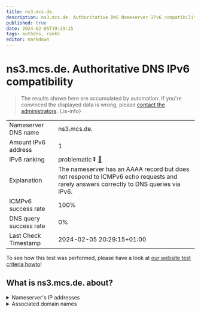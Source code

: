 ```yaml
---
title: ns3.mcs.de.
description: ns3.mcs.de. Authoritative DNS Nameserver IPv6 compatibility
published: true
date: 2024-02-05T19:29:15
tags: authdns, rank5
editor: markdown
---
```


# ns3.mcs.de. Authoritative DNS IPv6 compatibility

> The results shown here are accumulated by automation. If you're convinced the displayed data is wrong, please [contact the administrators](/howto/chat). 
{.is-info}




|   |   |
| - | - |
| Nameserver DNS name | ns3.mcs.de.
| Amount IPv6 address | 1
| IPv6 ranking | problematic :arrow_double_down: [🔗](/howto/ranking) |
| Explanation | The nameserver has an AAAA record but does not respond to ICMPv6 echo requests and rarely answers correctly to DNS queries via IPv6. |
| ICMPv6 success rate | 100%|
| DNS query success rate | 0% |
| Last Check Timestamp | 2024-02-05 20:29:15+01:00 |

To see how this test was performed, please have a look at [our website test criteria howto](/howto/testcriteria/authdns)!


## What is ns3.mcs.de. about?




<details>
<summary>Nameserver's IP addresses</summary>

2a03:4000:43:502::1

</details>



<details>
<summary>Associated domain names</summary>

www.hamburg.de

</details>
